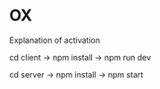 # OX

Explanation of activation

cd client -> npm install -> npm run dev

cd server -> npm install -> npm start
